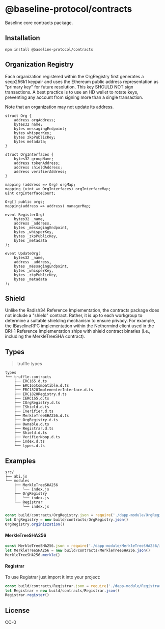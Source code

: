 # @baseline-protocol/contracts

Baseline core contracts package.

## Installation

`npm install @baseline-protocol/contracts`


## Organization Registry

Each organization registered within the OrgRegistry first generates a secp256k1 keypair and uses the Ethereum public address representation as "primary key" for future resolution. This key SHOULD NOT sign transactions. A best practice is to use an HD wallet to rotate keys, preventing any account from signing more than a single transaction.

Note that an organization may not update its address.

```solidity
struct Org {
    address orgAddress;
    bytes32 name;
    bytes messagingEndpoint;
    bytes whisperKey;
    bytes zkpPublicKey;
    bytes metadata;
}

struct OrgInterfaces {
    bytes32 groupName;
    address tokenAddress;
    address shieldAddress;
    address verifierAddress;
}

mapping (address => Org) orgMap;
mapping (uint => OrgInterfaces) orgInterfaceMap;
uint orgInterfaceCount;

Org[] public orgs;
mapping(address => address) managerMap;

event RegisterOrg(
    bytes32 _name,
    address _address,
    bytes _messagingEndpoint,
    bytes _whisperKey,
    bytes _zkpPublicKey,
    bytes _metadata
);

event UpdateOrg(
    bytes32 _name,
    address _address,
    bytes _messagingEndpoint,
    bytes _whisperKey,
    bytes _zkpPublicKey,
    bytes _metadata
);
```

## Shield

Unlike the Radish34 Reference Implementation, the contracts package does not include a "shield" contract. Rather, it is up to each workgroup to determine a suitable shielding mechanism to ensure privacy. For example, the IBaselineRPC implementation within the Nethermind client used in the BRI-1 Reference Implementation ships with shield contract binaries (i.e., including the MerkleTreeSHA contract).


## Types

> truffle types

```
types
└── truffle-contracts
    ├── ERC165.d.ts
    ├── ERC165Compatible.d.ts
    ├── ERC1820ImplementerInterface.d.ts
    ├── ERC1820Registry.d.ts
    ├── IERC165.d.ts
    ├── IOrgRegistry.d.ts
    ├── IShield.d.ts
    ├── IVerifier.d.ts
    ├── MerkleTreeSHA256.d.ts
    ├── OrgRegistry.d.ts
    ├── Ownable.d.ts
    ├── Registrar.d.ts
    ├── Shield.d.ts
    ├── VerifierNoop.d.ts
    ├── index.d.ts
    └── types.d.ts
```



## Examples

```
src/
├── abi.js
└── modules
    ├── MerkleTreeSHA256
    │   └── index.js
    ├── OrgRegistry
    │   └── index.js
    └── Registrar
        └── index.js
```

```javascript
const build/contracts/OrgRegistry.json = require('./dapp-module/OrgRegistry/index.js')
let OrgRegistry = new build/contracts/OrgRegistry.json()
OrgRegistry.orginiszation()
```


#### MerkleTreeSHA256

```javascript
const MerkleTreeSHA256.json = require('./dapp-module/MerkleTreeSHA256/index.js')
let MerkleTreeSHA256 = new build/contracts/MerkleTreeSHA256.json()
MerkleTreeSHA256.merkle()
```

#### Registrar

To use  Registrar just import it into your project:

```javascript
const build/contracts/Registrar.json = require('./dapp-module/Registrar/index.js')
let Registrar = new build/contracts/Registrar.json()
Registrar.register()
```

## License 

CC-0

